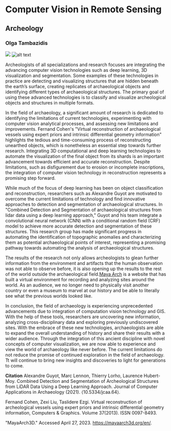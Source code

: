 # Computer Vision in Remote Sensing
## Archeology
### Olga Tambazidis
![](https://media.giphy.com/media/Ju7l5y9osyymQ/giphy.gif)
![alt text](https://socks-studio.com/img/blog/hp-058_Topography-800x600.jpg)

Archeologists of all specializations and research focuses are integrating the advancing computer vision technologies such as deep learning, 3D visualization and segmentation. Some examples of these technologies in practice are detecting and visualizing structures that are hidden beneath the earth’s surface, creating replicates of archaeological objects and identifying different types of archaeological structures. The primary goal of using these advanced technologies is to classify and visualize archeological objects and structures in multiple formats. 

In the field of archaeology, a significant amount of research is dedicated to identifying the limitations of current technologies, experimenting with computer vision analytical processes, and assessing new limitations and improvements. Fernand Cohen's "Virtual reconstruction of archaeological vessels using expert priors and intrinsic differential geometry information" highlights the tedious and time-consuming process of reconstructing unearthed objects, which is nonetheless an essential step towards further research. Integrating 3D computational and deep learning technologies to automate the visualization of the final object from its shards is an important advancement towards efficient and accurate reconstruction. Despite limitations, such as disfigurement due to erosion or incomplete inscriptions, the integration of computer vision technology in reconstruction represents a promising step forward.

While much of the focus of deep learning has been on object classification and reconstruction, researchers such as Alexandre Guyot are motivated to overcome the current limitations of technology and find innovative approaches to detection and segmentation of archaeological structures. In "Combined Detection and Segmentation of archaeological structures from lidar data using a deep learning approach," Guyot and his team integrate a convolutional neural network (CNN) with a conditional random field (CRF) model to achieve more accurate detection and segmentation of these structures. This research group has made significant progress in automating the identification of topographic anomalies and characterizing them as potential archaeological points of interest, representing a promising pathway towards automating the analysis of archaeological structures.

The results of the research not only allows archeologists to glean further information from the environment and artifacts that the human observation was not able to observe before, it is also opening up the results to the rest of the world outside the archaeological field.[Maya Arch](https://mayaarch3d.org/en/)  is a website that has built a virtual environment for recording and analyzing sites around the world. As an audience, we no longer need to physically visit another country or even a museum to marvel at our history and be able to literally see what the previous worlds looked like. 

In conclusion, the field of archaeology is experiencing unprecedented advancements due to integration of computation vision technology and GIS. With the help of these tools, researchers are uncovering new information, analyzing cross-disciplinary data and exploring previously undiscovered sites. With the embrace of these new technologies, archaeologists are able to expand the overall understanding of history and share their results with a wider audience. Through the integration of this ancient discipline with novel concepts of computer visualization, we are now able to experience and view the world of archaeology like never before. The current limitations do not reduce the promise of continued exploration in the field of archaeology. Tt will continue to bring new insights and discoveries to light for generations to come. 






**Citation**
Alexandre Guyot, Marc Lennon, Thierry Lorho, Laurence Hubert-Moy. Combined Detection and Segmentation of Archeological Structures from LiDAR Data Using a Deep Learning Approach. Journal of Computer Applications in Archaeology (2021). ⟨10.5334/jcaa.64⟩.

Fernand Cohen, Zexi Liu, Taslidere Ezgi. Virtual reconstruction of archeological vessels using expert priors and intrinsic differential geometry information, Computers & Graphics. Volume 37(2013). ISSN 0097-8493.

"MayaArch3D." Accessed April 27, 2023. https://mayaarch3d.org/en/.
